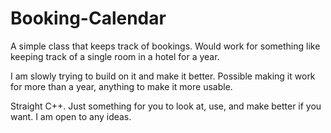 # Booking-Calendar

A simple class that keeps track of bookings. Would work for something like keeping track of a single room in a hotel for a year.

I am slowly trying to build on it and make it better. Possible making it work for more than a year, anything to make it more usable.

Straight C++. Just something for you to look at, use, and make better if you want. I am open to any ideas.
